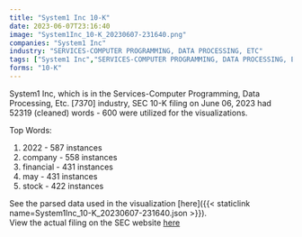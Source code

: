 ```yaml
---
title: "System1 Inc 10-K"
date: 2023-06-07T23:16:40
image: "System1Inc_10-K_20230607-231640.png"
companies: "System1 Inc"
industry: "SERVICES-COMPUTER PROGRAMMING, DATA PROCESSING, ETC"
tags: ["System1 Inc","SERVICES-COMPUTER PROGRAMMING, DATA PROCESSING, ETC.","06-06-2023","10-K"]
forms: "10-K"
---
```

System1 Inc, which is in the Services-Computer Programming, Data Processing, Etc. [7370] industry, SEC 10-K filing on June 06, 2023 had 52319 (cleaned) words - 600 were utilized for the visualizations.

Top Words:
1. 2022 - 587 instances
2. company - 558 instances
3. financial - 431 instances
4. may - 431 instances
5. stock - 422 instances


See the parsed data used in the visualization [here]({{< staticlink name=System1Inc_10-K_20230607-231640.json >}}).  
View the actual filing on the SEC website [here](https://www.sec.gov/Archives/edgar/data/1805833/0001805833-23-000078.txt)